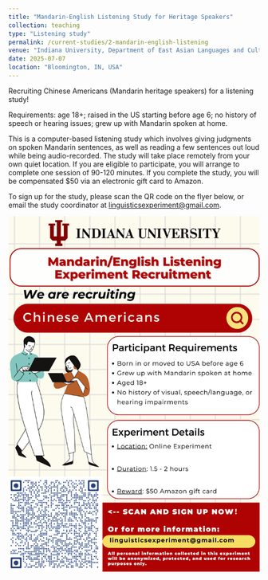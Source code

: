 ```yaml
---
title: "Mandarin-English Listening Study for Heritage Speakers"
collection: teaching
type: "Listening study"
permalink: /current-studies/2-mandarin-english-listening
venue: "Indiana University, Department of East Asian Languages and Cultures"
date: 2025-07-07
location: "Bloomington, IN, USA"
---
```


Recruiting Chinese Americans (Mandarin heritage speakers) for a listening study!

Requirements: age 18+; raised in the US starting before age 6; no history of speech or hearing issues; grew up with Mandarin spoken at home.

This is a computer-based listening study which involves giving judgments on spoken Mandarin sentences, as well as reading a few sentences out loud while being audio-recorded. The study will take place remotely from your own quiet location. If you are eligible to participate, you will arrange to complete one session of 90-120 minutes. If you complete the study, you will be compensated $50 via an electronic gift card to Amazon.

To sign up for the study, please scan the QR code on the flyer below, or email the study coordinator at <a href='mailto:linguisticsexperiment@gmail.com'>linguisticsexperiment@gmail.com</a>.

<img src='/images/2-mandarin-english-listening.jpg' align='center' />
